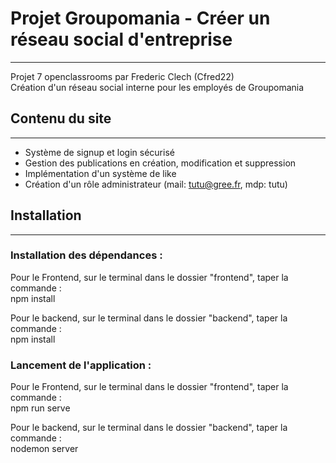 # Projet Groupomania - Créer un réseau social d'entreprise
-------

Projet 7 openclassrooms par Frederic Clech (Cfred22)  
Création d'un réseau social interne pour les employés de Groupomania 

## Contenu du site
-------

* Système de signup et login sécurisé
* Gestion des publications en création, modification et suppression
* Implémentation d'un système de like
* Création d'un rôle administrateur (mail: tutu@gree.fr, mdp: tutu)

## Installation
-------

### Installation des dépendances :  

Pour le Frontend, sur le terminal dans le dossier "frontend", taper la commande :  
npm install  

Pour le backend, sur le terminal dans le dossier "backend", taper la commande :  
npm install  

### Lancement de l'application :  

Pour le Frontend, sur le terminal dans le dossier "frontend", taper la commande :  
npm run serve  

Pour le backend, sur le terminal dans le dossier "backend", taper la commande :  
nodemon server





